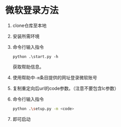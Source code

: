 # 微软登录方法

1. clone仓库至本地

2. 安装所需环境

3. 命令行输入指令
    ```basg
    python .\start.py -h
    ```
    获取帮助信息。
  
4. 使用帮助中`-m`条目提供的网址登录微软账号

5. 复制重定向后url的code参数。（注意不要包含lc参数）

6. 命令行输入指令
    ```bash
    python .\setup.py -m <code>
    ```
  
7. 即可启动
